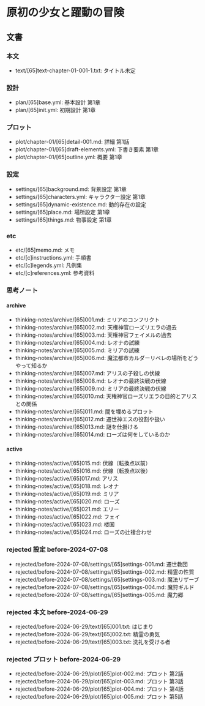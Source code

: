 # 原初の少女と躍動の冒険
## 文書
### 本文
- text/[65]text-chapter-01-001-1.txt: タイトル未定

### 設計
- plan/[65]base.yml:      基本設計 第1章
- plan/[65]init.yml:      初期設計 第1章

### プロット
- plot/chapter-01/[65]detail-001.md:      詳細 第1話
- plot/chapter-01/[65]draft-elements.yml: 下書き要素 第1章
- plot/chapter-01/[65]outline.yml:        概要 第1章

### 設定
- settings/[65]background.md:        背景設定 第1章
- settings/[65]characters.yml:       キャラクター設定 第1章
- settings/[65]dynamic-existence.md: 動的存在の設定
- settings/[65]place.md:             場所設定 第1章
- settings/[65]things.md:            物事設定 第1章

### etc
- etc/[65]memo.md:         メモ
- etc/[c]instructions.yml: 手順書
- etc/[c]legends.yml:      凡例集
- etc/[c]references.yml:   参考資料

### 思考ノート
#### archive
- thinking-notes/archive/[65]001.md: ミリアのコンフリクト
- thinking-notes/archive/[65]002.md: 天権神官ローズリエラの過去
- thinking-notes/archive/[65]003.md: 天権神官フェイメルの過去
- thinking-notes/archive/[65]004.md: レオナの試練
- thinking-notes/archive/[65]005.md: ミリアの試練
- thinking-notes/archive/[65]006.md: 魔法都市カルダーリベレの場所をどうやって知るか
- thinking-notes/archive/[65]007.md: アリスの子殺しの伏線
- thinking-notes/archive/[65]008.md: レオナの最終決戦の伏線
- thinking-notes/archive/[65]009.md: ミリアの最終決戦の伏線
- thinking-notes/archive/[65]010.md: 天権神官ローズリエラの目的とアリスとの関係
- thinking-notes/archive/[65]011.md: 間を埋めるプロット
- thinking-notes/archive/[65]012.md: 遷世神エスの役割や扱い
- thinking-notes/archive/[65]013.md: 謎を仕掛ける
- thinking-notes/archive/[65]014.md: ローズは何をしているのか
#### active
- thinking-notes/active/[65]015.md: 伏線（転換点以前）
- thinking-notes/active/[65]016.md: 伏線（転換点以後）
- thinking-notes/active/[65]017.md: アリス
- thinking-notes/active/[65]018.md: レオナ
- thinking-notes/active/[65]019.md: ミリア
- thinking-notes/active/[65]020.md: ローズ
- thinking-notes/active/[65]021.md: エリー
- thinking-notes/active/[65]022.md: フェイ
- thinking-notes/active/[65]023.md: 楼国
- thinking-notes/active/[65]024.md: ローズの辻褄合わせ

### rejected 設定 before-2024-07-08
- rejected/before-2024-07-08/settings/[65]settings-001.md: 遷世教団
- rejected/before-2024-07-08/settings/[65]settings-002.md: 精霊の性質
- rejected/before-2024-07-08/settings/[65]settings-003.md: 魔法リザーブ
- rejected/before-2024-07-08/settings/[65]settings-004.md: 魔狩ギルド
- rejected/before-2024-07-08/settings/[65]settings-005.md: 魔力郷

### rejected 本文 before-2024-06-29
- rejected/before-2024-06-29/text/[65]001.txt: はじまり
- rejected/before-2024-06-29/text/[65]002.txt: 精霊の勇気
- rejected/before-2024-06-29/text/[65]003.txt: 洗礼を受ける者

### rejected プロット before-2024-06-29
- rejected/before-2024-06-29/plot/[65]plot-002.md: プロット 第2話
- rejected/before-2024-06-29/plot/[65]plot-003.md: プロット 第3話
- rejected/before-2024-06-29/plot/[65]plot-004.md: プロット 第4話
- rejected/before-2024-06-29/plot/[65]plot-005.md: プロット 第5話
